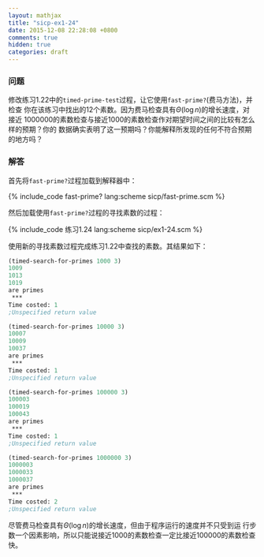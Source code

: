 ```yaml
---
layout: mathjax
title: "sicp-ex1-24"
date: 2015-12-08 22:28:08 +0800
comments: true
hidden: true
categories: draft
---
```


### 问题

修改练习1.22中的`timed-prime-test`过程，让它使用`fast-prime?`(费马方法)，并检查
你在该练习中找出的12个素数。因为费马检查具有$\Theta (\log n)$的增长速度，对接近
1000000的素数检查与接近1000的素数检查作对期望时间之间的比较有怎么样的预期？你的
数据确实表明了这一预期吗？你能解释所发现的任何不符合预期的地方吗？

### 解答

首先将`fast-prime?`过程加载到解释器中：

{% include_code fast-prime? lang:scheme sicp/fast-prime.scm %}

然后加载使用`fast-prime?`过程的寻找素数的过程：

{% include_code 练习1.24 lang:scheme sicp/ex1-24.scm %}

使用新的寻找素数过程完成练习1.22中查找的素数。其结果如下：

``` scheme
(timed-search-for-primes 1000 3)
1009
1013
1019
are primes
 *** 
Time costed: 1
;Unspecified return value

(timed-search-for-primes 10000 3)
10007
10009
10037
are primes
 *** 
Time costed: 1
;Unspecified return value

(timed-search-for-primes 100000 3)
100003
100019
100043
are primes
 *** 
Time costed: 1
;Unspecified return value

(timed-search-for-primes 1000000 3)
1000003
1000033
1000037
are primes
 *** 
Time costed: 2
;Unspecified return value
```

尽管费马检查具有$\Theta (\log {n})$的增长速度，但由于程序运行的速度并不只受到运
行步数一个因素影响，所以只能说接近1000的素数检查一定比接近100000的素数检查快。
